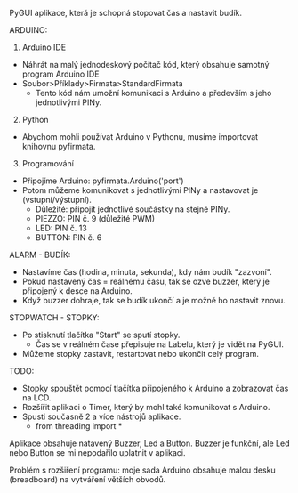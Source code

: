 PyGUI aplikace, která je schopná stopovat čas a nastavit budík.

ARDUINO:
1) Arduino IDE
- Náhrát na malý jednodeskový počítač kód, který obsahuje samotný program Arduino IDE
- Soubor>Příklady>Firmata>StandardFirmata
    - Tento kód nám umožní komunikaci s Arduino a především s jeho jednotlivými PINy.
    
2) Python
- Abychom mohli používat Arduino v Pythonu, musíme importovat knihovnu pyfirmata.

3) Programování
- Připojíme Arduino: pyfirmata.Arduino('port')
- Potom můžeme komunikovat s jednotlivými PINy a nastavovat je (vstupní/výstupní).
    - Důležité: připojit jednotlivé součástky na stejné PINy.
    - PIEZZO: PIN č. 9 (důležité PWM)
    - LED: PIN č. 13
    - BUTTON: PIN č. 6

ALARM - BUDÍK:
- Nastavíme čas (hodina, minuta, sekunda), kdy nám budík "zazvoní".
- Pokud nastavený čas = reálnému času, tak se ozve buzzer, který je připojený k desce na Arduino.
- Když buzzer dohraje, tak se budík ukončí a je možné ho nastavit znovu.

STOPWATCH - STOPKY:
- Po stisknutí tlačítka "Start" se sputí stopky.
    - Čas se v reálném čase přepisuje na Labelu, který je vidět na PyGUI.
- Můžeme stopky zastavit, restartovat nebo ukončit celý program.

TODO:
- Stopky spouštět pomocí tlačítka připojeného k Arduino a zobrazovat čas na LCD.
- Rozšířit aplikaci o Timer, který by mohl také komunikovat s Arduino.
- Spusti současně 2 a více nástrojů aplikace.
    - from threading import *

Aplikace obsahuje natavený Buzzer, Led a Button.
Buzzer je funkční, ale Led nebo Button se mi nepodařilo uplatnit v aplikaci.

Problém s rozšiření programu: moje sada Arduino obsahuje malou desku (breadboard) na vytváření větších obvodů.